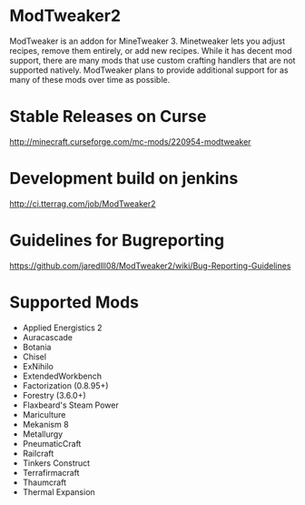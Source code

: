 ModTweaker2
==========
ModTweaker is an addon for MineTweaker 3. Minetweaker lets you adjust recipes, remove them entirely, or add new recipes. While it has decent mod support, there are many mods that use custom crafting handlers that are not supported natively. ModTweaker plans to provide additional support for as many of these mods over time as possible.


Stable Releases on Curse
==========
http://minecraft.curseforge.com/mc-mods/220954-modtweaker

Development build on jenkins
==========
http://ci.tterrag.com/job/ModTweaker2


Guidelines for Bugreporting
==========
https://github.com/jaredlll08/ModTweaker2/wiki/Bug-Reporting-Guidelines


Supported Mods
==========
- Applied Energistics 2
- Auracascade
- Botania
- Chisel
- ExNihilo
- ExtendedWorkbench
- Factorization (0.8.95+)
- Forestry (3.6.0+)
- Flaxbeard's Steam Power
- Mariculture
- Mekanism 8
- Metallurgy
- PneumaticCraft
- Railcraft
- Tinkers Construct
- Terrafirmacraft
- Thaumcraft
- Thermal Expansion
